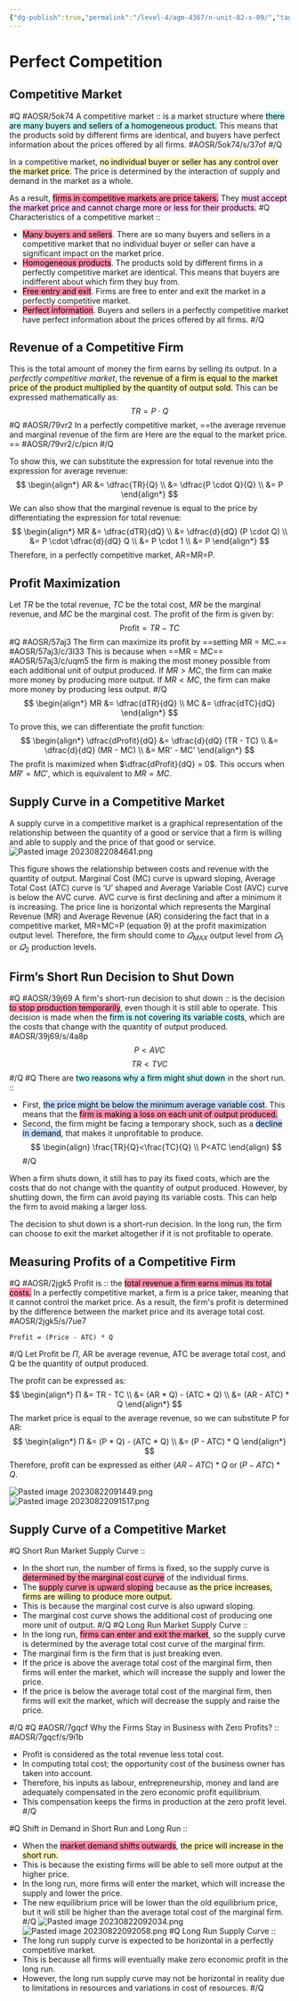 ```yaml
---
{"dg-publish":true,"permalink":"/level-4/agm-4367/n-unit-02-s-09/","tags":["agm4367"]}
---
```



# Perfect Competition
## Competitive Market
#Q #AOSR/5ok74
A competitive market :: is a market structure where <mark style="background: #ABF7F7A6;">there are many buyers and sellers of a homogeneous product.</mark> This means that the products sold by different firms are identical, and buyers have perfect information about the prices offered by all firms. #AOSR/5ok74/s/37of
#/Q 

In a competitive market, <mark style="background: #FFF3A3A6;">no individual buyer or seller has any control over the market price.</mark> The price is determined by the interaction of supply and demand in the market as a whole.

As a result, <mark style="background: #FF5582A6;">firms in competitive markets are price takers.</mark> They <mark style="background: #FFB8EBA6;">must accept the market price and cannot charge more or less for their products.</mark>
#Q
Characteristics of a competitive market ::
- <mark style="background: #FF5582A6;">Many buyers and sellers</mark>. There are so many buyers and sellers in a competitive market that no individual buyer or seller can have a significant impact on the market price.
- <mark style="background: #FF5582A6;">Homogeneous products</mark>. The products sold by different firms in a perfectly competitive market are identical. This means that buyers are indifferent about which firm they buy from.
- <mark style="background: #FF5582A6;">Free entry and exit</mark>. Firms are free to enter and exit the market in a perfectly competitive market.
- <mark style="background: #FF5582A6;">Perfect information</mark>. Buyers and sellers in a perfectly competitive market have perfect information about the prices offered by all firms.
#/Q 
## Revenue of a Competitive Firm

This is the total amount of money the firm earns by selling its output. In a *perfectly competitive market*, the <mark style="background: #FFF3A3A6;">revenue of a firm is equal to the market price of the product multiplied by the quantity of output sold.</mark> This can be expressed mathematically as: 
$$
TR = P \cdot Q
$$
#Q #AOSR/79vr2
In a perfectly competitive market, ==the average revenue and marginal revenue of the firm are Here are the equal to the market price. == #AOSR/79vr2/c/picn 
#/Q 

To show this, we can substitute the expression for total revenue into the expression for average revenue:
$$
\begin{align*}
AR &= \dfrac{TR}{Q} \\
&= \dfrac{P \cdot Q}{Q} \\
&= P
\end{align*}
$$
We can also show that the marginal revenue is equal to the price by differentiating the expression for total revenue:
$$
\begin{align*}
MR &= \dfrac{dTR}{dQ} \\
&= \dfrac{d}{dQ} (P \cdot Q) \\
&= P \cdot \dfrac{d}{dQ} Q \\
&= P \cdot 1 \\
&= P
\end{align*}
$$
Therefore, in a perfectly competitive market, AR=MR=P.

## Profit Maximization

Let $TR$ be the total revenue, $TC$ be the total cost, $MR$ be the marginal revenue, and $MC$ be the marginal cost. The profit of the firm is given by:
$$
\text{Profit} = TR - TC
$$
#Q #AOSR/57aj3
The firm can maximize its profit by ==setting MR = MC.== #AOSR/57aj3/c/3l33  This is because when ==MR = MC== #AOSR/57aj3/c/uqm5  the firm is making the most money possible from each additional unit of output produced. If $MR > MC$, the firm can make more money by producing more output. If $MR < MC$, the firm can make more money by producing less output.
#/Q 
$$
\begin{align*}
MR &= \dfrac{dTR}{dQ} \\
MC &= \dfrac{dTC}{dQ}
\end{align*}
$$
To prove this, we can differentiate the profit function:
$$
\begin{align*}
\dfrac{dProfit}{dQ} &= \dfrac{d}{dQ} (TR - TC) \\
&= \dfrac{d}{dQ} (MR - MC) \\
&= MR' - MC'
\end{align*}
$$
The profit is maximized when $\dfrac{dProfit}{dQ} = 0$. This occurs when $MR' = MC'$, which is equivalent to $MR = MC$.

## Supply Curve in a Competitive Market  

A supply curve in a competitive market is a graphical representation of the relationship between the quantity of a good or service that a firm is willing and able to supply and the price of that good or service.
![Pasted image 20230822084641.png](/img/user/assets/attachments/Pasted%20image%2020230822084641.png)

This figure shows the relationship between costs and revenue with the quantity of output.  Marginal Cost (MC) curve is upward sloping, Average Total Cost (ATC) curve is ‘U’  shaped and Average Variable Cost (AVC) curve is below the AVC curve.  AVC curve is  first declining and after a minimum it is increasing. The price line is horizontal which  represents the Marginal Revenue (MR) and Average Revenue (AR) considering the fact  that in a competitive market, MR=MC=P (equation 9) at the profit maximization output  level. Therefore, the firm should come to $𝑄_{MAX}$  output level from $𝑄_1$ or $𝑄_2$ production  levels.   

## Firm’s Short Run Decision to Shut Down
#Q #AOSR/39j69
A firm's short-run decision to shut down :: is the decision <mark style="background: #FF5582A6;">to stop production temporarily</mark>, even though it is still able to operate. This decision is made when the <mark style="background: #ABF7F7A6;">firm is not covering its variable costs</mark>, which are the costs that change with the quantity of output produced. #AOSR/39j69/s/4a8p
$$
P<AVC
$$
$$
TR<TVC
$$
#/Q
#Q
There are <mark style="background: #ABF7F7A6;">two reasons why a firm might shut down</mark> in the short run. ::
- First, <mark style="background: #ADCCFFA6;">the price might be below the minimum average variable cost</mark>. This means that the <mark style="background: #FF5582A6;">firm is making a loss on each unit of output produced.</mark>
- Second, the firm might be facing a temporary shock, such as a <mark style="background: #ADCCFFA6;">decline in demand</mark>, that makes it unprofitable to produce.
$$
\begin{align}
\frac{TR}{Q}<\frac{TC}{Q} \\
P<ATC
\end{align}
$$
#/Q 

When a firm shuts down, it still has to pay its fixed costs, which are the costs that do not change with the quantity of output produced. However, by shutting down, the firm can avoid paying its variable costs. This can help the firm to avoid making a larger loss.

The decision to shut down is a short-run decision. In the long run, the firm can choose to exit the market altogether if it is not profitable to operate.

## Measuring Profits of a Competitive Firm
#Q #AOSR/2jgk5
Profit is :: the <mark style="background: #FF5582A6;">total revenue a firm earns minus its total costs.</mark> In a perfectly competitive market, a firm is a price taker, meaning that it cannot control the market price. As a result, the firm's profit is determined by the difference between the market price and its average total cost. #AOSR/2jgk5/s/7ue7

```
Profit = (Price - ATC) * Q
```
#/Q 
Let Profit be $Π$, AR be average revenue, ATC be average total cost, and Q be the quantity of output produced.

The profit can be expressed as:
$$
\begin{align*}
Π &= TR - TC \\
&= (AR * Q) - (ATC * Q) \\
&= (AR - ATC) * Q
\end{align*}
$$
The market price is equal to the average revenue, so we can substitute P for AR:
$$
\begin{align*}
Π &= (P * Q) - (ATC * Q) \\
&= (P - ATC) * Q
\end{align*}
$$
Therefore, profit can be expressed as either $(AR - ATC) * Q \text{ or } (P - ATC) * Q$.

![Pasted image 20230822091449.png](/img/user/assets/attachments/Pasted%20image%2020230822091449.png)
![Pasted image 20230822091517.png](/img/user/assets/attachments/Pasted%20image%2020230822091517.png)

## Supply Curve of a Competitive Market
#Q
Short Run Market Supply Curve ::
- In the short run, the number of firms is fixed, so the supply curve is <mark style="background: #FF5582A6;">determined by the marginal cost curve</mark> of the individual firms.
- The <mark style="background: #FF5582A6;">supply curve is upward sloping</mark> because <mark style="background: #FFF3A3A6;">as the price increases, firms are willing to produce more output.</mark>
- This is because the marginal cost curve is also upward sloping.
- The marginal cost curve shows the additional cost of producing one more unit of output.
#/Q 
#Q
Long Run Market Supply Curve ::
- In the long run, <mark style="background: #FF5582A6;">firms can enter and exit the market</mark>, so the supply curve is determined by the average total cost curve of the marginal firm.
- The marginal firm is the firm that is just breaking even.
- If the price is above the average total cost of the marginal firm, then firms will enter the market, which will increase the supply and lower the price.
- If the price is below the average total cost of the marginal firm, then firms will exit the market, which will decrease the supply and raise the price.

#/Q 
#Q #AOSR/7gqcf
Why the Firms Stay in Business with Zero Profits? ::  #AOSR/7gqcf/s/9i1b
- Profit is considered as the total revenue less total cost.
- In computing total cost; the opportunity cost of the business owner has taken into account.
- Therefore, his inputs as labour, entrepreneurship, money and land are adequately compensated in the zero economic profit equilibrium.
- This compensation keeps the firms in production at the zero profit level.
#/Q 

#Q
Shift in Demand in Short Run and Long Run ::
- When the <mark style="background: #FF5582A6;">market demand shifts outwards</mark>, <mark style="background: #FFF3A3A6;">the price will increase in the short run.</mark>
- This is because the existing firms will be able to sell more output at the higher price.
- In the long run, more firms will enter the market, which will increase the supply and lower the price.
- The new equilibrium price will be lower than the old equilibrium price, but it will still be higher than the average total cost of the marginal firm.
#/Q 
![Pasted image 20230822092034.png](/img/user/assets/attachments/Pasted%20image%2020230822092034.png)
![Pasted image 20230822092058.png](/img/user/assets/attachments/Pasted%20image%2020230822092058.png)
#Q
Long Run Supply Curve ::
- The long run supply curve is expected to be horizontal in a perfectly competitive market.
- This is because all firms will eventually make zero economic profit in the long run.
- However, the long run supply curve may not be horizontal in reality due to limitations in resources and variations in cost of resources.
#/Q